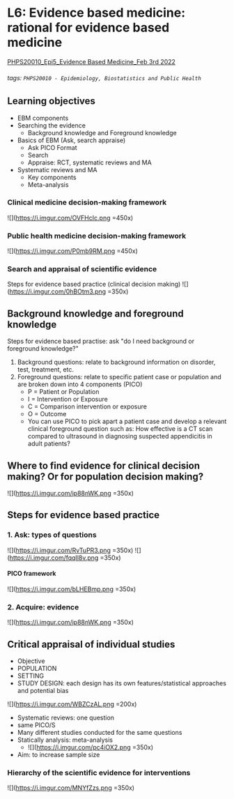 # L6: Evidence based medicine: rational for evidence based medicine
[PHPS20010_Epi5_Evidence Based Medicine_Feb 3rd 2022](https://brightspace.ucd.ie/d2l/le/content/158326/viewContent/1863450/View)
###### tags: `PHPS20010 - Epidemiology, Biostatistics and Public Health`

## Learning objectives
- EBM components
- Searching the evidence
    - Background knowledge and Foreground knowledge
- Basics of EBM (Ask, search appraise)
    - Ask PICO Format
    - Search
    - Appraise: RCT, systematic reviews and MA
- Systematic reviews and MA
    - Key components
    - Meta-analysis

### Clinical medicine decision-making framework
![](https://i.imgur.com/OVFHcIc.png =450x)

### Public health medicine decision-making framework
![](https://i.imgur.com/P0mb9RM.png =450x)

### Search and appraisal of scientific evidence
Steps for evidence based practice (clinical decision making)
![](https://i.imgur.com/0hBOtm3.png =350x)

## Background knowledge and foreground knowledge
Steps for evidence based practise: ask "do I need background or foreground knowledge?"
1. Background questions: relate to background information on disorder, test, treatment, etc.
2. Foreground questions: relate to specific patient case or population and are broken down into 4 components (PICO)
    - P = Patient or Population
    - I = Intervention or Exposure
    - C = Comparison intervention or exposure
    - O = Outcome
    - You can use PICO to pick apart a patient case and develop a relevant clinical foreground question such as: How effective is a CT scan compared to ultrasound in diagnosing suspected appendicitis in adult patients?

## Where to find evidence for clinical decision making? Or for population decision making?
![](https://i.imgur.com/ip88nWK.png =350x)

## Steps for evidence based practice
### 1. Ask: types of questions
![](https://i.imgur.com/RvTuPR3.png =350x)
![](https://i.imgur.com/fqqIl8v.png =350x)

#### PICO framework
![](https://i.imgur.com/bLHEBmp.png =350x)

### 2. Acquire: evidence
![](https://i.imgur.com/ip88nWK.png =350x)

## Critical appraisal of individual studies
- Objective
- POPULATION
- SETTING
- STUDY DESIGN: each design has its own features/statistical approaches and potential bias

![](https://i.imgur.com/WBZCzAL.png =200x)
- Systematic reviews: one question
- same PICO/S
- Many different studies conducted for the same questions
- Statically analysis: meta-analysis
    - ![](https://i.imgur.com/pc4iOX2.png =350x)
- Aim: to increase sample size

### Hierarchy of the scientific evidence for interventions
![](https://i.imgur.com/MNYfZzs.png =350x)
